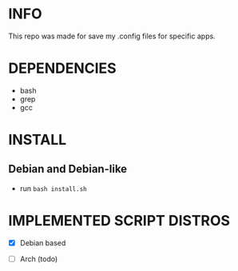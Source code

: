 # INFO
This repo was made for save my .config files for specific apps.
# DEPENDENCIES
- bash
- grep
- gcc
# INSTALL
## Debian and Debian-like
- run `bash install.sh`
# IMPLEMENTED SCRIPT DISTROS
- [x] Debian based 
- [ ] Arch (todo)

